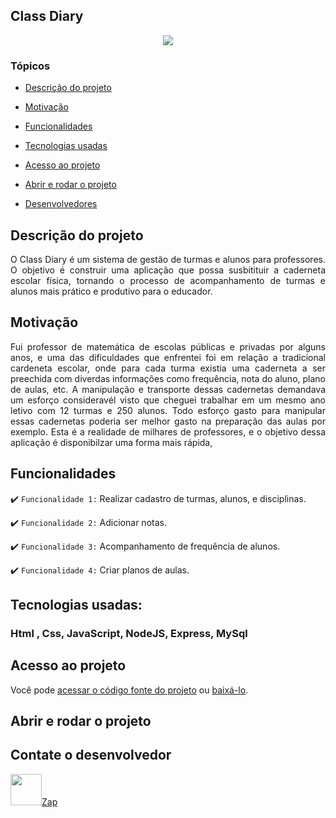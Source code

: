  ## Class Diary 

<p align="center">
   <img src="http://img.shields.io/static/v1?label=STATUS&message=EM%20DESENVOLVIMENTO&color=RED&style=for-the-badge"/>
</p>

### Tópicos 

- [Descrição do projeto](#descrição-do-projeto)

- [Motivação](#motivação)

- [Funcionalidades](#funcionalidades)

- [Tecnologias usadas](#tecnologias-usadas)

- [Acesso ao projeto](#acesso-ao-projeto)

- [Abrir e rodar o projeto](#abrir-e-rodar-o-projeto)

- [Desenvolvedores](#desenvolvedores)

## Descrição do projeto 

<p align="justify">
 O Class Diary é um sistema de gestão de turmas e alunos para professores. 
 O objetivo é construir uma aplicação que possa susbitituir a caderneta escolar física, tornando o processo de acompanhamento de turmas e alunos mais prático e produtivo para o educador.
</p>

## Motivação

<p align="justify">
Fui professor de matemática de escolas públicas e privadas por alguns anos, e uma das dificuldades que enfrentei foi em relação a tradicional cardeneta escolar, onde para cada turma existia uma caderneta a ser preechida com diverdas informações como frequência, nota do aluno, plano de aulas, etc. A manipulação e transporte dessas cadernetas demandava um esforço consideravél visto que cheguei trabalhar em um mesmo ano letivo com 12 turmas e 250 alunos. Todo esforço gasto para manipular essas cadernetas poderia ser melhor gasto na preparação das aulas por exemplo. Esta é a realidade de milhares de professores, e o objetivo dessa aplicação é disponibilzar uma forma mais rápida, 
</p>

## Funcionalidades

:heavy_check_mark: `Funcionalidade 1:` Realizar cadastro de turmas, alunos, e disciplinas.

:heavy_check_mark: `Funcionalidade 2:` Adicionar notas.

:heavy_check_mark: `Funcionalidade 3:` Acompanhamento de frequência de alunos.

:heavy_check_mark: `Funcionalidade 4:` Criar planos de aulas.


## Tecnologias usadas:

### Html , Css, JavaScript, NodeJS, Express, MySql

## Acesso ao projeto

Você pode [acessar o código fonte do projeto](https://github.com/Vandorc-Dev/class-diary) ou [baixá-lo](https://github.com/Vandorc-Dev/class-diary/archive/refs/heads/main.zip).

## Abrir e rodar o projeto


## Contate o desenvolvedor

<a href="https://web.whatsapp.com/send?phone=5581993808425" target="_blank"> <img src="https://twist.com.br/agenciadigital/wp-content/uploads/2020/10/%E2%80%94Pngtree%E2%80%94whatsapp-icon-whatsapp-logo_3584844.png" width="50px">Zap</a>



